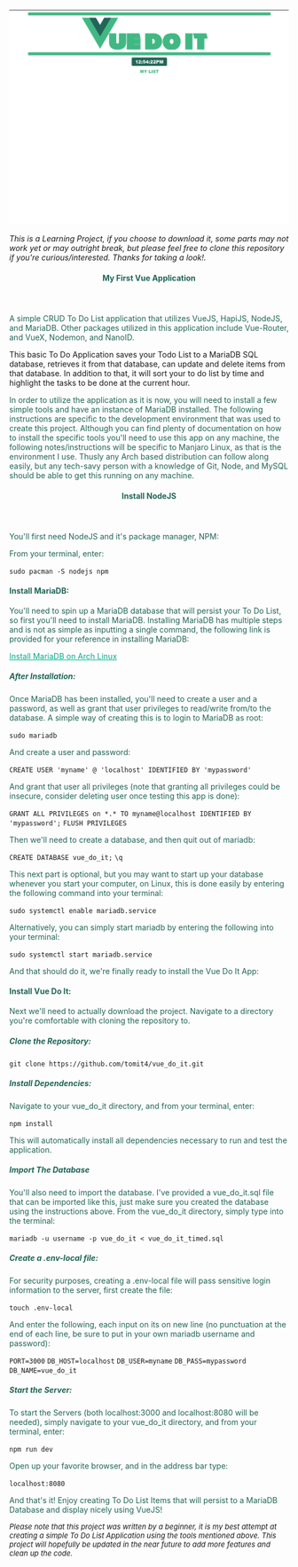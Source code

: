 ![screen-gif](./public/vue_do_it_2.gif)

_This is a Learning Project, if you choose to download it, some parts may not work yet or may outright break, but please feel free to clone this repository if you're curious/interested. Thanks for taking a look!._

<header>
<h4 style=color:#206557ff>My First Vue Application</h4>
</header>
<body>

<p style=color:#206557ff>A simple CRUD To Do List application that utilizes VueJS, HapiJS, NodeJS, and MariaDB.  Other packages utilized in this application include Vue-Router, and VueX, Nodemon, and NanoID.

This basic To Do Application saves your Todo List to a MariaDB SQL database, retrieves it from that database, can update and delete items from that database. In addition to that, it will sort your to do list by time and highlight the tasks to be done at the current hour.</p>

<p style=color:#206557ff>In order to utilize the application as it is now, you will need to install a few simple tools and have an instance of MariaDB installed.  The following instructions are specific to the development environment that was used to create this project.  Although you can find plenty of documentation on how to install the specific tools you'll need to use this app on any machine, the following notes/instructions will be specific to Manjaro Linux, as that is the environment I use.  Thusly any Arch based distribution can follow along easily, but any tech-savy person with a knowledge of Git, Node, and MySQL should be able to get this running on any machine.</p>

<header>
<h4 style=color:#206557ff>Install NodeJS</h4>
</header>

<p style=color:#206557ff>You'll first need NodeJS and it's package manager, NPM:</p>

<p style=color:#206557ff>From your terminal, enter:</p>

`sudo pacman -S nodejs npm`

<h4 style=color:#206557ff>Install MariaDB:</h4>

<p style=color:#206557ff>You'll need to spin up a MariaDB database that will persist your To Do List, so first you'll need to install MariaDB.
Installing MariaDB has multiple steps and is not as simple as inputting a single command, the following link is provided for your reference in installing MariaDB:</p>

<a style=color:#00ae8cff href="https://wiki.archlinux.org/title/MariaDB">Install MariaDB on Arch Linux</a>

<h5 style=color:#206557ff>After Installation:</h5>

<p style=color:#206557ff>Once MariaDB has been installed, you'll need to create a user and a password, as well as grant that user privileges to read/write from/to the database.  A simple way of creating this is to login to MariaDB as root:</p>

`sudo mariadb`

<p style=color:#206557ff>And create a user and password:</p>

`CREATE USER 'myname' @ 'localhost' IDENTIFIED BY 'mypassword'`

<p style=color:#206557ff>And grant that user all privileges (note that granting all privileges could be insecure, consider deleting user once testing this app is done):</p>

`GRANT ALL PRIVILEGES on *.* TO myname@localhost IDENTIFIED BY 'mypassword';`
`FLUSH PRIVILEGES`

<p style=color:#206557ff>Then we'll need to create a database, and then quit out of mariadb:</p>

`CREATE DATABASE vue_do_it;`
`\q`

<p style=color:#206557ff>This next part is optional, but you may want to start up your database whenever you start your computer, on Linux, this is done easily by entering the following command into your terminal:</p>

`sudo systemctl enable mariadb.service`

<p style=color:#206557ff>Alternatively, you can simply start mariadb by entering the following into your terminal:</p>

`sudo systemctl start mariadb.service`

<p style=color:#206557ff>And that should do it, we're finally ready to install the Vue Do It App:</p>

<h4 style=color:#206557ff>Install Vue Do It:</h4>

<p style=color:#206557ff>Next we'll need to actually download the project. Navigate to a directory you're comfortable with cloning the repository to.</p>

<h5 style=color:#206557ff>Clone the Repository:</h5>

`git clone https://github.com/tomit4/vue_do_it.git`

<h5 style=color:#206557ff>Install Dependencies:</h5>

<p style=color:#206557ff>Navigate to your vue_do_it directory, and from your terminal, enter:</p>

`npm install`

<p style=color:#206557ff>This will automatically install all dependencies necessary to run and test the application.</p>

<h5 style=color:#206557ff>Import The Database</h5>

<p style=color:#206557ff>You'll also need to import the database.  I've provided a vue_do_it.sql file that can be imported like this, just make sure you created the database using the instructions above.  From the vue_do_it directory, simply type into the terminal:</p>

`mariadb -u username -p vue_do_it < vue_do_it_timed.sql`

<h5 style=color:#206557ff>Create a .env-local file:</h5>

<p style=color:#206557ff>For security purposes, creating a .env-local file will pass sensitive login information to the server, first create the file:</p>

`touch .env-local`

<p style=color:#206557ff>And enter the following, each input on its on new line (no punctuation at the end of each line, be sure to put in your own mariadb username and password):</p>

`PORT=3000`
`DB_HOST=localhost`
`DB_USER=myname`
`DB_PASS=mypassword`
`DB_NAME=vue_do_it`

<h5 style=color:#206557ff>Start the Server:</h5>

<p style=color:#206557ff>To start the Servers (both localhost:3000 and localhost:8080 will be needed), simply navigate to your vue_do_it directory, and from your terminal, enter:</p>

`npm run dev`

<p style=color:#206557ff>Open up your favorite browser, and in the address bar type:</p>

`localhost:8080`

<p style=color:#206557ff>And that's it!  Enjoy creating To Do List Items that will persist to a MariaDB Database and display nicely using VueJS!</p>

<font size="2">

_Please note that this project was written by a beginner, it is my best attempt at creating a simple To Do List Application using the tools mentioned above. This project will hopefully be updated in the near future to add more features and clean up the code._
